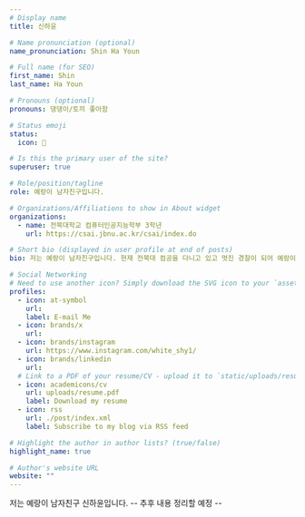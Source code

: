 ```yaml
---
# Display name
title: 신하윤

# Name pronunciation (optional)
name_pronunciation: Shin Ha Youn

# Full name (for SEO)
first_name: Shin
last_name: Ha Youn

# Pronouns (optional)
pronouns: 댕댕이/토끼 좋아함

# Status emoji
status:
  icon: 🐇

# Is this the primary user of the site?
superuser: true

# Role/position/tagline
role: 예랑이 남자친구입니다.

# Organizations/Affiliations to show in About widget
organizations:
  - name: 전북대학교 컴퓨터인공지능학부 3학년
    url: https://csai.jbnu.ac.kr/csai/index.do

# Short bio (displayed in user profile at end of posts)
bio: 저는 예랑이 남자친구입니다. 현재 전북대 컴공을 다니고 있고 멋진 경찰이 되어 예랑이를 지킬거에요!

# Social Networking
# Need to use another icon? Simply download the SVG icon to your `assets/media/icons/` folder.
profiles:
  - icon: at-symbol
    url: 
    label: E-mail Me
  - icon: brands/x
    url: 
  - icon: brands/instagram
    url: https://www.instagram.com/white_shy1/
  - icon: brands/linkedin
    url: 
  # Link to a PDF of your resume/CV - upload it to `static/uploads/resume.pdf`
  - icon: academicons/cv
    url: uploads/resume.pdf
    label: Download my resume
  - icon: rss
    url: ./post/index.xml
    label: Subscribe to my blog via RSS feed

# Highlight the author in author lists? (true/false)
highlight_name: true

# Author's website URL
website: ""
---
```


저는 예랑이 남자친구 신하윤입니다. -- 추후 내용 정리할 예정 --
